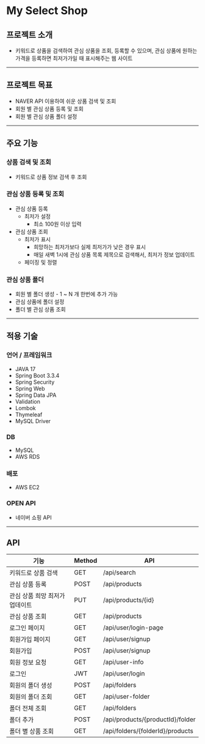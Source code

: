 # My Select Shop

## 프로젝트 소개

- 키워드로 상품을 검색하여 관심 상품을 조회, 등록할 수 있으며, 관심 상품에 원하는 가격을 등록하면 최저가가일 때 표시해주는 웹 사이트

---

## 프로젝트 목표

- NAVER API 이용하여 쉬운 상품 검색 및 조회
- 회원 별 관심 상품 등록 및 조회
- 회원 별 관심 상품 폴더 설정

---

## 주요 기능

### 상품 검색 및 조회

- 키워드로 상품 정보 검색 후 조회

### 관심 상품 등록 및 조회

- 관심 상품 등록
    - 최저가 설정
        - 최소 100원 이상 입력
- 관심 상품 조회
    - 최저가 표시
        - 희망하는 최저가보다 실제 최저가가 낮은 경우 표시
        - 매일 새벽 1시에 관심 상품 목록 제목으로 검색해서, 최저가 정보 업데이트
    - 페이징 및 정렬

### 관심 상품 폴더

- 회원 별 폴더 생성 - 1 ~ N 개 한번에 추가 가능
- 관심 상품에 폴더 설정
- 폴더 별 관심 상품 조회

---

## 적용 기술

### 언어 / 프레임워크

- JAVA 17
- Spring Boot 3.3.4
- Spring Security
- Spring Web
- Spring Data JPA
- Validation
- Lombok
- Thymeleaf
- MySQL Driver

### DB

- MySQL
- AWS RDS

### 배포

- AWS EC2

### OPEN API

- 네이버 쇼핑 API

---

## API

| 기능 | Method | API |
| --- | --- | --- |
| 키워드로 상품 검색 | GET | /api/search |
| 관심 상품 등록 | POST | /api/products |
| 관심 상품 희망 최저가 업데이트 | PUT | /api/products/{id} |
| 관심 상품 조회 | GET | /api/products |
| 로그인 페이지 | GET | /api/user/login-page |
| 회원가입 페이지 | GET | /api/user/signup |
| 회원가입 | POST | /api/user/signup |
| 회원 정보 요청 | GET | /api/user-info |
| 로그인 | JWT | /api/user/login |
| 회원의 폴더 생성 | POST | /api/folders |
| 회원의 폴더 조회 | GET | /api/user-folder |
| 폴더 전체 조회 | GET | /api/folders |
| 폴더 추가 | POST | /api/products/{productId}/folder |
| 폴더 별 상품 조회 | GET | /api/folders/{folderId}/products |
